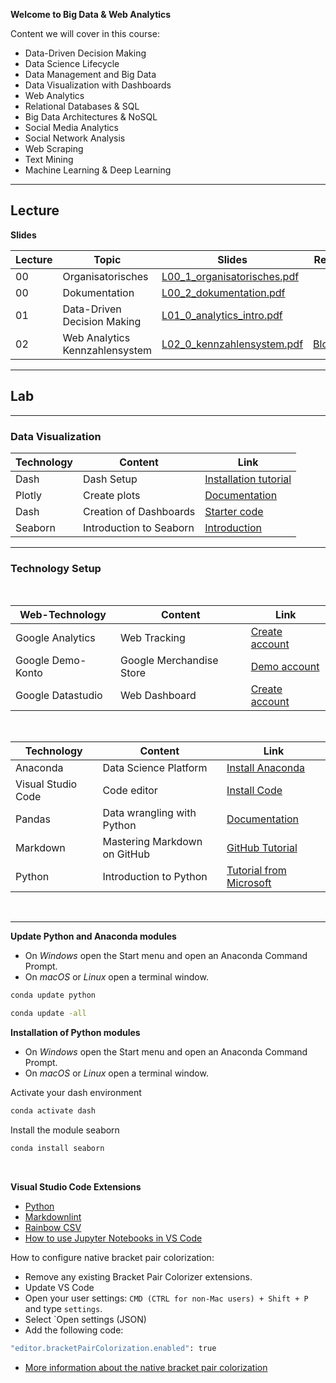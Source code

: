 **Welcome to Big Data & Web Analytics**

Content we will cover in this course:

- 	Data-Driven Decision Making
- 	Data Science Lifecycle
- 	Data Management and Big Data
- 	Data Visualization with Dashboards
- 	Web Analytics
- 	Relational Databases & SQL
- 	Big Data Architectures & NoSQL
- 	Social Media Analytics
- 	Social Network Analysis
- 	Web Scraping
- 	Text Mining
- 	Machine Learning & Deep Learning

---

## Lecture

**Slides**

Lecture|Topic|Slides | Reading 
---|---|--- | ---
00|Organisatorisches|[L00_1_organisatorisches.pdf](https://github.com/kirenz/bigdata/blob/main/slides/L00_1_organisatorisches.pdf) | 
00|Dokumentation|[L00_2_dokumentation.pdf](https://github.com/kirenz/bigdata/blob/main/slides/L00_2_dokumentation.pdf)  |
01|Data-Driven Decision Making|[L01_0_analytics_intro.pdf](https://github.com/kirenz/bigdata/blob/main/slides/L01_0_analytics_intro.pdf)  |
02|Web Analytics Kennzahlensystem |[L02_0_kennzahlensystem.pdf](https://github.com/kirenz/bigdata/blob/main/slides/L02_0_kennzahlensystem.pdf) | [Blogpost](https://www.kaushik.net/avinash/best-web-metrics-kpis-small-medium-large-business/)  




<!--
01|Data Science Lifecycle|[L01_1_lifecycle_intro.pdf](https://github.com/kirenz/bigdata/blob/main/slides/L01_1_lifecycle_intro.pdf)  
01|Data Science Lifecycle|[L01_2_lifecycle_tensorflow.pdf](https://github.com/kirenz/bigdata/blob/main/slides/L01_2_lifecycle_tensorflow.pdf)  

02|Data Management and Big Data|[L02_0_data_management.pdf](https://github.com/kirenz/bigdata/blob/main/slides/L02_0_data_management.pdf)  
02|First data analysis: case study stents|[L02_1_case_study_stents.pdf](https://github.com/kirenz/bigdata/blob/main/slides/L02_1_case_study_stents.pdf)  
02|Data Basics|NA
02|Data Visualization with Dashboards|NA
03|Web Analytics|NA
03|Best Web Metrics (Article)|NA
03|Best Digital Metrics for 15 Different Companies (Article)|NA
03|See Think Do Framework (Article)|NA
03|Measuring Digital Brand Strength (Article)|NA
04|Relational Databases & SQL|NA
04|SQL: Data types|NA
04|SQL: Grouping and Summarizing|NA
04|SQL: Joins|NA
05|Big Data Architectures & NoSQL|NA
05|Open Source Technology|NA
06|Social Media Analytics|NA
06|Best Social Media Metrics (Article)|NA
06|19 Social Media Metrics That Really Matter and How to Track Them (Article)|NA
06|Social Media Metrics Guide Hootsuite (Article)|NA
07|Web Scraping|NA
08|Text Mining|NA
09|Social Network Analysis|NA
10|Machine Learning & Deep Learning|NA
10|Computer Vision|NA
10|Convolutional Neural Networks|NA

**Labs**

Nr | Lecture | Notebook | Link to GitHub | Colab Link 
-- | -- | -- | -- | --
02 | L01_1_case_study_stents | stents | [GitHuB](https://github.com/kirenz/modern-statistics/blob/main/01-1-stents.ipynb) | [Colab](https://colab.research.google.com/github/kirenz/modern-statistics/blob/main/01-1-stents.ipynb)
-->


---


## Lab

---


### Data Visualization


Technology|Content|Link
---|---|---
Dash | Dash Setup | [Installation tutorial](https://kirenz.github.io/codelabs/codelabs/dash-setup/#0)
Plotly | Create plots | [Documentation](https://plotly.com/python/)
Dash | Creation of Dashboards | [Starter code](https://github.com/kirenz/dash-tutorial)
Seaborn | Introduction to Seaborn | [Introduction](https://github.com/kirenz/data-storytelling/blob/main/slides/seaborn_intro.pdf)



---



### Technology Setup

<br>

Web-Technology|Content|Link
---|---|---
Google Analytics | Web Tracking | [Create account](https://analytics.google.com)
Google Demo-Konto | Google Merchandise Store | [Demo account](https://analytics.google.com/analytics/web/demoAccount) 
Google Datastudio | Web Dashboard | [Create account](https://datastudio.google.com)

<br>

Technology|Content|Link
---|---|---
Anaconda | Data Science Platform | [Install Anaconda](https://kirenz.github.io/codelabs/codelabs/anaconda-install/#0)
Visual Studio Code | Code editor | [Install Code](https://code.visualstudio.com/)
Pandas | Data wrangling with Python | [Documentation](https://pandas.pydata.org/pandas-docs/stable/user_guide/10min.html)
Markdown | Mastering Markdown on GitHub | [GitHub Tutorial](https://guides.github.com/features/mastering-markdown/)
Python | Introduction to Python | [Tutorial from Microsoft](https://docs.microsoft.com/de-de/learn/modules/intro-to-python/1-introduction) 


<br>

---

**Update Python and Anaconda modules**

- On *Windows* open the Start menu and open an Anaconda Command Prompt. 
- On *macOS* or *Linux* open a terminal window.

```bash
conda update python
```

```bash
conda update -all
```


**Installation of Python modules**

- On *Windows* open the Start menu and open an Anaconda Command Prompt. 
- On *macOS* or *Linux* open a terminal window.

Activate your dash environment

```bash
conda activate dash
```

Install the module seaborn

```bash
conda install seaborn
```

<br>




**Visual Studio Code Extensions**

- [Python](https://marketplace.visualstudio.com/items?itemName=ms-python.python)
- [Markdownlint](https://marketplace.visualstudio.com/items?itemName=DavidAnson.vscode-markdownlint)
- [Rainbow CSV](https://marketplace.visualstudio.com/items?itemName=mechatroner.rainbow-csv)
- [How to use Jupyter Notebooks in VS Code](https://code.visualstudio.com/docs/datascience/jupyter-notebooks)

How to configure native bracket pair colorization:

- Remove any existing Bracket Pair Colorizer extensions.
- Update VS Code
- Open your user settings: `CMD (CTRL for non-Mac users) + Shift + P` and type `settings`. 
- Select `Open settings (JSON) 
- Add the following code:

```bash
"editor.bracketPairColorization.enabled": true
````

- [More information about the native bracket pair colorization](https://code.visualstudio.com/blogs/2021/09/29/bracket-pair-colorization)
